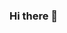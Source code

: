 ### Hi there 👋

<!--
**samschanderl/samschanderl** is a ✨ _special_ ✨ repository because its `README.md` (this file) appears on your GitHub profile.

Here are some ideas to get you started:

🔭 I’m currently working on ...

🌱 I’m currently learning ...

📫 How to reach me: ...

-->
